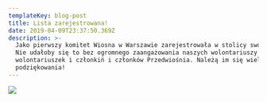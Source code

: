 ```yaml
---
templateKey: blog-post
title: Lista zarejestrowana!
date: 2019-04-09T23:37:50.369Z
description: >-
  Jako pierwszy komitet Wiosna w Warszawie zarejestrowała w stolicy swoją listę!
  Nie udałoby się to bez ogromnego zaangażowania naszych wolontariuszy i
  wolontariuszek i członkiń i członków Przedwiośnia. Należą im się wielkie
  podziękowania!
---
```

![](/img/podpisy.jpg)
